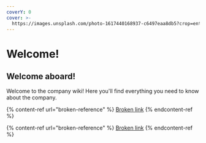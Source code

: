 ```yaml
---
coverY: 0
cover: >-
  https://images.unsplash.com/photo-1617440168937-c6497eaa8db5?crop=entropy&cs=srgb&fm=jpg&ixid=MnwxOTcwMjR8MHwxfHNlYXJjaHw0fHxtb29kfGVufDB8fHx8MTY0MTQ3MjA5OA&ixlib=rb-1.2.1&q=85
---
```


# Welcome!

## Welcome aboard!

Welcome to the company wiki! Here you'll find everything you need to know about the company.

{% content-ref url="broken-reference" %}
[Broken link](broken-reference)
{% endcontent-ref %}

{% content-ref url="broken-reference" %}
[Broken link](broken-reference)
{% endcontent-ref %}



